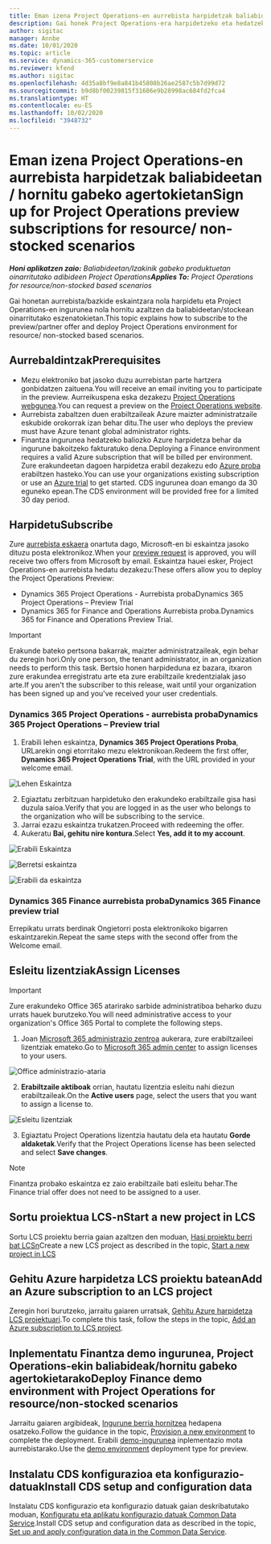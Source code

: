 ```yaml
---
title: Eman izena Project Operations-en aurrebista harpidetzak baliabideetan / hornitu gabeko agertokietan
description: Gai honek Project Operations-era harpidetzeko eta hedatzeko moduari buruzko informazioa eskaintzen du berreskuratutako / stockean oinarritutako eszenatokietarako.
author: sigitac
manager: Annbe
ms.date: 10/01/2020
ms.topic: article
ms.service: dynamics-365-customerservice
ms.reviewer: kfend
ms.author: sigitac
ms.openlocfilehash: 4d35a8bf9e8a841b45808b26ae2587c5b7d99d72
ms.sourcegitcommit: b9d8bf00239815f31686e9b28998ac684fd2fca4
ms.translationtype: HT
ms.contentlocale: eu-ES
ms.lasthandoff: 10/02/2020
ms.locfileid: "3948732"
---
```

# <a name="sign-up-for-project-operations-preview-subscriptions-for-resource-non-stocked-scenarios"></a><span data-ttu-id="406b7-103">Eman izena Project Operations-en aurrebista harpidetzak baliabideetan / hornitu gabeko agertokietan</span><span class="sxs-lookup"><span data-stu-id="406b7-103">Sign up for Project Operations preview subscriptions for resource/ non-stocked scenarios</span></span>

<span data-ttu-id="406b7-104">_**Honi aplikatzen zaio:** Baliabideetan/Izakinik gabeko produktuetan oinarritutako adibideen Project Operations_</span><span class="sxs-lookup"><span data-stu-id="406b7-104">_**Applies To:** Project Operations for resource/non-stocked based scenarios_</span></span>

<span data-ttu-id="406b7-105">Gai honetan aurrebista/bazkide eskaintzara nola harpidetu eta Project Operations-en ingurunea nola hornitu azaltzen da baliabideetan/stockean oinarritutako eszenatokietan.</span><span class="sxs-lookup"><span data-stu-id="406b7-105">This topic explains how to subscribe to the preview/partner offer and deploy Project Operations environment for resource/ non-stocked based scenarios.</span></span>

## <a name="prerequisites"></a><span data-ttu-id="406b7-106">Aurrebaldintzak</span><span class="sxs-lookup"><span data-stu-id="406b7-106">Prerequisites</span></span>

- <span data-ttu-id="406b7-107">Mezu elektroniko bat jasoko duzu aurrebistan parte hartzera gonbidatzen zaituena.</span><span class="sxs-lookup"><span data-stu-id="406b7-107">You will receive an email inviting you to participate in the preview.</span></span> <span data-ttu-id="406b7-108">Aurreikuspena eska dezakezu [Project Operations webgunea](https://dynamics.microsoft.com/en-us/project-operations/overview/).</span><span class="sxs-lookup"><span data-stu-id="406b7-108">You can request a preview on the [Project Operations website](https://dynamics.microsoft.com/en-us/project-operations/overview/).</span></span>
- <span data-ttu-id="406b7-109">Aurrebista zabaltzen duen erabiltzaileak Azure maizter administratzaile eskubide orokorrak izan behar ditu.</span><span class="sxs-lookup"><span data-stu-id="406b7-109">The user who deploys the preview must have Azure tenant global administrator rights.</span></span>
- <span data-ttu-id="406b7-110">Finantza ingurunea hedatzeko baliozko Azure harpidetza behar da ingurune bakoitzeko fakturatuko dena.</span><span class="sxs-lookup"><span data-stu-id="406b7-110">Deploying a Finance environment requires a valid Azure subscription that will be billed per environment.</span></span> <span data-ttu-id="406b7-111">Zure erakundeetan dagoen harpidetza erabil dezakezu edo [Azure proba](https://azure.microsoft.com/en-us/free/) erabiltzen hasteko.</span><span class="sxs-lookup"><span data-stu-id="406b7-111">You can use your organizations existing subscription or use an [Azure trial](https://azure.microsoft.com/en-us/free/) to get started.</span></span> <span data-ttu-id="406b7-112">CDS ingurunea doan emango da 30 eguneko epean.</span><span class="sxs-lookup"><span data-stu-id="406b7-112">The CDS environment will be provided free for a limited 30 day period.</span></span>

## <a name="subscribe"></a><span data-ttu-id="406b7-113">Harpidetu</span><span class="sxs-lookup"><span data-stu-id="406b7-113">Subscribe</span></span>

<span data-ttu-id="406b7-114">Zure [aurrebista eskaera](https://forms.office.com/FormsPro/Pages/ResponsePage.aspx?id=v4j5cvGGr0GRqy180BHbR56j8lZs0FdAvwT75_WNFyxUMkRDV1NYQU5TNjE2VjhKOVBUNVg2R0s1NC4u) onartuta dago, Microsoft-en bi eskaintza jasoko dituzu posta elektronikoz.</span><span class="sxs-lookup"><span data-stu-id="406b7-114">When your [preview request](https://forms.office.com/FormsPro/Pages/ResponsePage.aspx?id=v4j5cvGGr0GRqy180BHbR56j8lZs0FdAvwT75_WNFyxUMkRDV1NYQU5TNjE2VjhKOVBUNVg2R0s1NC4u) is approved, you will receive two offers from Microsoft by email.</span></span> <span data-ttu-id="406b7-115">Eskaintza hauei esker, Project Operations-en aurrebista hedatu dezakezu:</span><span class="sxs-lookup"><span data-stu-id="406b7-115">These offers allow you to deploy the Project Operations Preview:</span></span>

- <span data-ttu-id="406b7-116">Dynamics 365 Project Operations - Aurrebista proba</span><span class="sxs-lookup"><span data-stu-id="406b7-116">Dynamics 365 Project Operations – Preview Trial</span></span>
- <span data-ttu-id="406b7-117">Dynamics 365 for Finance and Operations Aurrebista proba.</span><span class="sxs-lookup"><span data-stu-id="406b7-117">Dynamics 365 for Finance and Operations Preview Trial.</span></span>

> [!IMPORTANT]
> <span data-ttu-id="406b7-118">Erakunde bateko pertsona bakarrak, maizter administratzaileak, egin behar du zeregin hori.</span><span class="sxs-lookup"><span data-stu-id="406b7-118">Only one person, the tenant administrator, in an organization needs to perform this task.</span></span> <span data-ttu-id="406b7-119">Bertsio honen harpideduna ez bazara, itxaron zure erakundea erregistratu arte eta zure erabiltzaile kredentzialak jaso arte.</span><span class="sxs-lookup"><span data-stu-id="406b7-119">If you aren't the subscriber to this release, wait until your organization has been signed up and you've received your user credentials.</span></span>

### <a name="dynamics-365-project-operations--preview-trial"></a><span data-ttu-id="406b7-120">Dynamics 365 Project Operations - aurrebista proba</span><span class="sxs-lookup"><span data-stu-id="406b7-120">Dynamics 365 Project Operations – Preview trial</span></span>

1. <span data-ttu-id="406b7-121">Erabili lehen eskaintza, **Dynamics 365 Project Operations Proba**, URLarekin ongi etorritako mezu elektronikoan.</span><span class="sxs-lookup"><span data-stu-id="406b7-121">Redeem the first offer, **Dynamics 365 Project Operations Trial**, with the URL provided in your welcome email.</span></span>

![Lehen Eskaintza](./media/1FirstOffer.png)

2. <span data-ttu-id="406b7-123">Egiaztatu zerbitzuan harpidetuko den erakundeko erabiltzaile gisa hasi duzula saioa.</span><span class="sxs-lookup"><span data-stu-id="406b7-123">Verify that you are logged in as the user who belongs to the organization who will be subscribing to the service.</span></span>
3. <span data-ttu-id="406b7-124">Jarrai ezazu eskaintza trukatzen.</span><span class="sxs-lookup"><span data-stu-id="406b7-124">Proceed with redeeming the offer.</span></span> 
4. <span data-ttu-id="406b7-125">Aukeratu **Bai, gehitu nire kontura**.</span><span class="sxs-lookup"><span data-stu-id="406b7-125">Select **Yes, add it to my account**.</span></span>

![Erabili Eskaintza](./media/2RedeemFirstOffer.png)

![Berretsi eskaintza](./media/3ConfirmFirstOffer.png)

![Erabili da eskaintza](./media/4OfferSuccessfulyRedeemed.png)

### <a name="dynamics-365-finance-preview-trial"></a><span data-ttu-id="406b7-129">Dynamics 365 Finance aurrebista proba</span><span class="sxs-lookup"><span data-stu-id="406b7-129">Dynamics 365 Finance preview trial</span></span>

<span data-ttu-id="406b7-130">Errepikatu urrats berdinak Ongietorri posta elektronikoko bigarren eskaintzarekin.</span><span class="sxs-lookup"><span data-stu-id="406b7-130">Repeat the same steps with the second offer from the Welcome email.</span></span>

## <a name="assign-licenses"></a><span data-ttu-id="406b7-131">Esleitu lizentziak</span><span class="sxs-lookup"><span data-stu-id="406b7-131">Assign Licenses</span></span>

> [!IMPORTANT]
> <span data-ttu-id="406b7-132">Zure erakundeko Office 365 atarirako sarbide administratiboa beharko duzu urrats hauek burutzeko.</span><span class="sxs-lookup"><span data-stu-id="406b7-132">You will need administrative access to your organization's Office 365 Portal to complete the following steps.</span></span>

1. <span data-ttu-id="406b7-133">Joan [Microsoft 365 administrazio zentroa](https://portal.office.com/) aukerara, zure erabiltzaileei lizentziak emateko.</span><span class="sxs-lookup"><span data-stu-id="406b7-133">Go to [Microsoft 365 admin center](https://portal.office.com/) to assign licenses to your users.</span></span>

![Office administrazio-ataria](./media/5OfficeAdminPortal.png)

2. <span data-ttu-id="406b7-135">**Erabiltzaile aktiboak** orrian, hautatu lizentzia esleitu nahi diezun erabiltzaileak.</span><span class="sxs-lookup"><span data-stu-id="406b7-135">On the **Active users** page, select the users that you want to assign a license to.</span></span>

![Esleitu lizentziak](./media/6AssignLicenses.png)

3. <span data-ttu-id="406b7-137">Egiaztatu Project Operations lizentzia hautatu dela eta hautatu **Gorde aldaketak**.</span><span class="sxs-lookup"><span data-stu-id="406b7-137">Verify that the Project Operations license has been selected and select **Save changes**.</span></span> 

> [!NOTE]
> <span data-ttu-id="406b7-138">Finantza probako eskaintza ez zaio erabiltzaile bati esleitu behar.</span><span class="sxs-lookup"><span data-stu-id="406b7-138">The Finance trial offer does not need to be assigned to a user.</span></span>

## <a name="start-a-new-project-in-lcs"></a><span data-ttu-id="406b7-139">Sortu proiektua LCS-n</span><span class="sxs-lookup"><span data-stu-id="406b7-139">Start a new project in LCS</span></span>

<span data-ttu-id="406b7-140">Sortu LCS proiektu berria gaian azaltzen den moduan, [Hasi proiektu berri bat LCSn](create-lcs-project.md)</span><span class="sxs-lookup"><span data-stu-id="406b7-140">Create a new LCS project as described in the topic, [Start a new project in LCS](create-lcs-project.md)</span></span>

## <a name="add-an-azure-subscription-to-an-lcs-project"></a><span data-ttu-id="406b7-141">Gehitu Azure harpidetza LCS proiektu batean</span><span class="sxs-lookup"><span data-stu-id="406b7-141">Add an Azure subscription to an LCS project</span></span>

<span data-ttu-id="406b7-142">Zeregin hori burutzeko, jarraitu gaiaren urratsak, [Gehitu Azure harpidetza LCS proiektuari](resource-add-azure-subscription-lcs-project.md).</span><span class="sxs-lookup"><span data-stu-id="406b7-142">To complete this task, follow the steps in the topic, [Add an Azure subscription to LCS project](resource-add-azure-subscription-lcs-project.md).</span></span>

## <a name="deploy-finance-demo-environment-with-project-operations-for-resourcenon-stocked-scenarios"></a><span data-ttu-id="406b7-143">Inplementatu Finantza demo ingurunea, Project Operations-ekin baliabideak/hornitu gabeko agertokietarako</span><span class="sxs-lookup"><span data-stu-id="406b7-143">Deploy Finance demo environment with Project Operations for resource/non-stocked scenarios</span></span>

<span data-ttu-id="406b7-144">Jarraitu gaiaren argibideak, [Ingurune berria hornitzea](resource-provision-new-environment.md) hedapena osatzeko.</span><span class="sxs-lookup"><span data-stu-id="406b7-144">Follow the guidance in the topic, [Provision a new environment](resource-provision-new-environment.md) to complete the deployment.</span></span> <span data-ttu-id="406b7-145">Erabili [demo-ingurunea](https://docs.microsoft.com/dynamics365/fin-ops-core/dev-itpro/deployment/deploy-demo-environment) inplementazio mota aurrebistarako.</span><span class="sxs-lookup"><span data-stu-id="406b7-145">Use the [demo environment](https://docs.microsoft.com/dynamics365/fin-ops-core/dev-itpro/deployment/deploy-demo-environment) deployment type for preview.</span></span>

## <a name="install-cds-setup-and-configuration-data"></a><span data-ttu-id="406b7-146">Instalatu CDS konfigurazioa eta konfigurazio-datuak</span><span class="sxs-lookup"><span data-stu-id="406b7-146">Install CDS setup and configuration data</span></span>

<span data-ttu-id="406b7-147">Instalatu CDS konfigurazio eta konfigurazio datuak gaian deskribatutako moduan, [Konfiguratu eta aplikatu konfigurazio datuak Common Data Service](resource-apply-pro-setup-config-data.md).</span><span class="sxs-lookup"><span data-stu-id="406b7-147">Install CDS setup and configuration data as described in the topic, [Set up and apply configuration data in the Common Data Service](resource-apply-pro-setup-config-data.md).</span></span>

